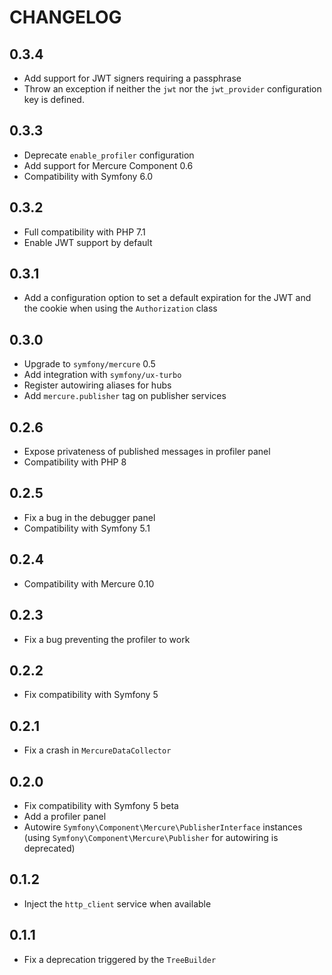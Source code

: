 CHANGELOG
=========

0.3.4
-----

* Add support for JWT signers requiring a passphrase
* Throw an exception if neither the `jwt` nor the `jwt_provider` configuration key is defined.

0.3.3
-----

* Deprecate `enable_profiler` configuration
* Add support for Mercure Component 0.6
* Compatibility with Symfony 6.0

0.3.2
-----

* Full compatibility with PHP 7.1
* Enable JWT support by default

0.3.1
-----

* Add a configuration option to set a default expiration for the JWT and the cookie when using the `Authorization` class

0.3.0
-----

* Upgrade to `symfony/mercure` 0.5
* Add integration with `symfony/ux-turbo`
* Register autowiring aliases for hubs
* Add `mercure.publisher` tag on publisher services

0.2.6
-----

* Expose privateness of published messages in profiler panel
* Compatibility with PHP 8

0.2.5
-----

* Fix a bug in the debugger panel
* Compatibility with Symfony 5.1

0.2.4
-----

* Compatibility with Mercure 0.10

0.2.3
-----

* Fix a bug preventing the profiler to work

0.2.2
-----

* Fix compatibility with Symfony 5

0.2.1
-----

* Fix a crash in `MercureDataCollector`

0.2.0
-----

* Fix compatibility with Symfony 5 beta
* Add a profiler panel
* Autowire `Symfony\Component\Mercure\PublisherInterface` instances (using `Symfony\Component\Mercure\Publisher` for autowiring is deprecated)

0.1.2
-----

* Inject the `http_client` service when available

0.1.1
-----

* Fix a deprecation triggered by the `TreeBuilder`

